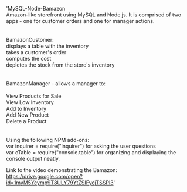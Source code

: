 
'MySQL-Node-Bamazon
<br />
Amazon-like storefront using MySQL and Node.js. It is comprised of two apps - one for customer orders and one for manager actions.<br />
<br />
<br />
BamazonCustomer:
<br />
displays a table with the inventory<br />
takes a customer's order<br />
computes the cost<br />
depletes the stock from the store's inventory<br />
<br />
<br />
BamazonManager - allows a manager to:<br />
<br />
View Products for Sale<br />
View Low Inventory<br />
Add to Inventory<br />
Add New Product<br />
Delete a Product<br />
<br />
<br />
Using the following NPM add-ons:<br />
var inquirer = require("inquirer") for asking the user questions<br />
var cTable = require("console.table") for organizing and displaying the console output neatly.<br />

Link to the video demonstrating the Bamazon:<br />
https://drive.google.com/open?id=1myM5Ycymp9T8ULY79YtZSIFycjTSSPl3'